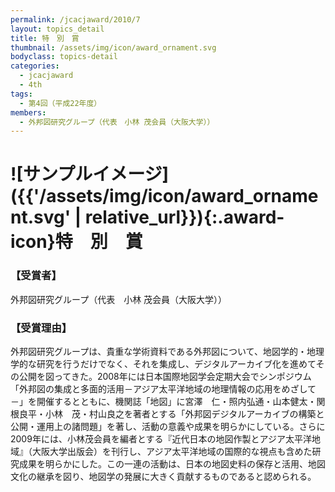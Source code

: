 ```yaml
---
permalink: /jcacjaward/2010/7
layout: topics_detail
title: 特　別　賞
thumbnail: /assets/img/icon/award_ornament.svg
bodyclass: topics-detail
categories:
  - jcacjaward
  - 4th
tags:
  - 第4回（平成22年度）
members:
  - 外邦図研究グループ（代表　小林 茂会員（大阪大学））
---
```


# ![サンプルイメージ]({{'/assets/img/icon/award_ornament.svg' | relative_url}}){:.award-icon}特　別　賞

### 【受賞者】

外邦図研究グループ（代表　小林 茂会員（大阪大学））

### 【受賞理由】

外邦図研究グループは、貴重な学術資料である外邦図について、地図学的・地理学的な研究を行うだけでなく、それを集成し、デジタルアーカイブ化を進めてその公開を図ってきた。2008年には日本国際地図学会定期大会でシンポジウム「外邦図の集成と多面的活用－アジア太平洋地域の地理情報の応用をめざして－」を開催するとともに、機関誌「地図」に宮澤　仁・照内弘通・山本健太・関根良平・小林　茂・村山良之を著者とする「外邦図デジタルアーカイブの構築と公開・運用上の諸問題」を著し、活動の意義や成果を明らかにしている。さらに2009年には、小林茂会員を編者とする『近代日本の地図作製とアジア太平洋地域』（大阪大学出版会）を刊行し、アジア太平洋地域の国際的な視点も含めた研究成果を明らかにした。この一連の活動は、日本の地図史料の保存と活用、地図文化の継承を図り、地図学の発展に大きく貢献するものであると認められる。

